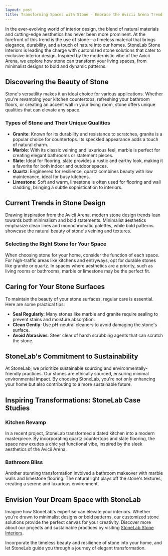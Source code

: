 ```yaml
---
layout: post
title: Transforming Spaces with Stone - Embrace the Avicii Arena Trend
---
```



In the ever-evolving world of interior design, the blend of natural materials and cutting-edge aesthetics has never been more prominent. At the forefront of this trend is the use of stone—a timeless material that brings elegance, durability, and a touch of nature into our homes. StoneLab Stone Interiors is leading the charge with customized stone solutions that cater to exclusive interior design. Inspired by the modernistic vibe of the Avicii Arena, we explore how stone can transform your living spaces, from minimalist designs to bold and dynamic patterns.

## Discovering the Beauty of Stone

Stone's versatility makes it an ideal choice for various applications. Whether you're revamping your kitchen countertops, refreshing your bathroom floors, or creating an accent wall in your living room, stone offers unique qualities that can elevate any space.

### Types of Stone and Their Unique Qualities

- **Granite**: Known for its durability and resistance to scratches, granite is a popular choice for countertops. Its speckled appearance adds a touch of natural charm.
- **Marble**: With its classic veining and luxurious feel, marble is perfect for creating elegant bathrooms or statement pieces.
- **Slate**: Ideal for flooring, slate provides a rustic and earthy look, making it a favorite for both indoor and outdoor spaces.
- **Quartz**: Engineered for resilience, quartz combines beauty with low maintenance, ideal for busy kitchens.
- **Limestone**: Soft and warm, limestone is often used for flooring and wall cladding, bringing a subtle sophistication to interiors.

## Current Trends in Stone Design

Drawing inspiration from the Avicii Arena, modern stone design trends lean towards both minimalism and bold statements. Minimalist aesthetics emphasize clean lines and monochromatic palettes, while bold patterns showcase the natural beauty of stone's veining and textures.

### Selecting the Right Stone for Your Space

When choosing stone for your home, consider the function of each space. For high-traffic areas like kitchens and entryways, opt for durable stones like granite or quartz. In spaces where aesthetics are a priority, such as living rooms or bathrooms, marble or limestone may be the perfect fit.

## Caring for Your Stone Surfaces

To maintain the beauty of your stone surfaces, regular care is essential. Here are some practical tips:

- **Seal Regularly**: Many stones like marble and granite require sealing to prevent stains and moisture absorption.
- **Clean Gently**: Use pH-neutral cleaners to avoid damaging the stone's surface.
- **Avoid Abrasives**: Steer clear of harsh scrubbing agents that can scratch the stone.

## StoneLab's Commitment to Sustainability

At StoneLab, we prioritize sustainable sourcing and environmentally-friendly practices. Our stones are ethically sourced, ensuring minimal environmental impact. By choosing StoneLab, you're not only enhancing your home but also contributing to a more sustainable future.

## Inspiring Transformations: StoneLab Case Studies

### Kitchen Revamp

In a recent project, StoneLab transformed a dated kitchen into a modern masterpiece. By incorporating quartz countertops and slate flooring, the space now exudes a chic yet functional vibe, inspired by the sleek aesthetics of the Avicii Arena.

### Bathroom Bliss

Another stunning transformation involved a bathroom makeover with marble walls and limestone flooring. The natural light plays off the stone's textures, creating a serene and luxurious environment.

## Envision Your Dream Space with StoneLab

Imagine how StoneLab's expertise can elevate your interiors. Whether you're drawn to minimalist designs or bold patterns, our customized stone solutions provide the perfect canvas for your creativity. Discover more about our projects and sustainable practices by visiting [StoneLab Stone Interiors](https://stonelab.se).

Incorporate the timeless beauty and resilience of stone into your home, and let StoneLab guide you through a journey of elegant transformation.